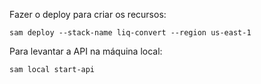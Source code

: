 

Fazer o deploy para criar os recursos:

`
sam deploy --stack-name liq-convert --region us-east-1
`


Para levantar a API na máquina local:

`
sam local start-api
`

